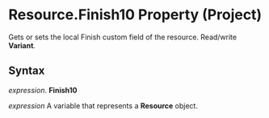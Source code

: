 
# Resource.Finish10 Property (Project)

Gets or sets the local Finish custom field of the resource. Read/write  **Variant**.


## Syntax

 _expression_. **Finish10**

 _expression_ A variable that represents a **Resource** object.

